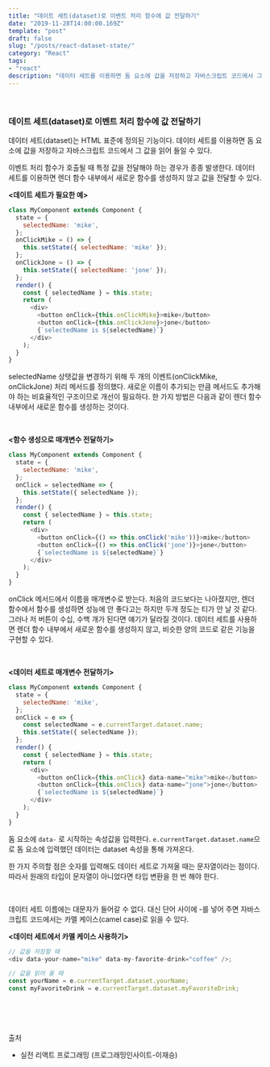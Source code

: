 ```yaml
---
title: "데이트 세트(dataset)로 이벤트 처리 함수에 값 전달하기"
date: "2019-11-28T14:00:00.169Z"
template: "post"
draft: false
slug: "/posts/react-dataset-state/"
category: "React"
tags:
- "react"
description: "데이터 세트를 이용하면 돔 요소에 값을 저장하고 자바스크립트 코드에서 그 값을 읽어 들일 수 있다."
---
```


<br>

### 데이트 세트(dataset)로 이벤트 처리 함수에 값 전달하기

데이터 세트(dataset)는 HTML 표준에 정의된 기능이다. 데이터 세트를 이용하면 돔 요소에 값을 저장하고 자바스크립트 코드에서 그 값을 읽어 들일 수 있다.

이벤트 처리 함수가 호출될 때 특정 값을 전달해야 하는 경우가 종종 발생한다. 데이터 세트를 이용하면 렌더 함수 내부에서 새로운 함수를 생성하지 않고 값을 전달할 수 있다.

**<데이트 세트가 필요한 예>**

``` JavaScript
class MyComponent extends Component {
  state = {
    selectedName: 'mike',
  };
  onClickMike = () => {
    this.setState({ selectedName: 'mike' });
  };
  onClickJone = () => {
    this.setState({ selectedName: 'jone' });
  };
  render() {
    const { selectedName } = this.state;
    return (
      <div>
        <button onClick={this.onClickMike}>mike</button>
        <button onClick={this.onClickJone}>jone</button>
        {`selectedName is ${selectedName}`}
      </div>
    );
  }
}
```

selectedName 상탯값을 변경하기 위해 두 개의 이벤트(onClickMike, onClickJone) 처리 메서드를 정의했다. 새로운 이름이 추가되는 만큼 메서드도 추가해야 하는 비효율적인 구조이므로 개선이 필요하다. 한 가지 방법은 다음과 같이 렌더 함수 내부에서 새로운 함수를 생성하는 것이다.

<br>

**<함수 생성으로 매개변수 전달하기>**

``` JavaScript
class MyComponent extends Component {
  state = {
    selectedName: 'mike',
  };
  onClick = selectedName => {
    this.setState({ selectedName });
  };
  render() {
    const { selectedName } = this.state;
    return (
      <div>
        <button onClick={() => this.onClick('mike'))}>mike</button>
        <button onClick={() => this.onClick('jone')}>jone</button>
        {`selectedName is ${selectedName}`}
      </div>
    );
  }
}
```

onClick 메서드에서 이름을 매개변수로 받는다. 처음의 코드보다는 나아졌지만, 렌더 함수에서 함수를 생성하면 성능에 안 좋다고는 하지만 두개 정도는 티가 안 날 것 같다. 그러나 저 버튼이 수십, 수백 개가 된다면 얘기가 달라질 것이다. 데이터 세트를 사용하면 렌더 함수 내부에서 새로운 함수를 생성하지 않고, 비슷한 양의 코드로 같은 기능을 구현할 수 있다.

<br>

**<데이터 세트로 매개변수 전달하기>**

``` JavaScript
class MyComponent extends Component {
  state = {
    selectedName: 'mike',
  };
  onClick = e => {
    const selectedName = e.currentTarget.dataset.name;
    this.setState({ selectedName });
  };
  render() {
    const { selectedName } = this.state;
    return (
      <div>
        <button onClick={this.onClick} data-name="mike">mike</button>
        <button onClick={this.onClick} data-name="jone">jone</button>
        {`selectedName is ${selectedName}`}
      </div>
    );
  }
}
```

돔 요소에 `data-` 로 시작하는 속성값을 입력한다. `e.currentTarget.dataset.name`으로 돔 요소에 입력했던 데이터는 dataset 속성을 통해 가져온다.

한 가지 주의할 점은 숫자를 입력해도 데이터 세트로 가져올 때는 문자열이라는 점이다. 따라서 원래의 타입이 문자열이 아니었다면 타입 변환을 한 번 해야 한다.

<br>

데이터 세트 이름에는 대문자가 들어갈 수 없다. 대신 단어 사이에 -를 넣어 주면 자바스크립트 코드에서는 카멜 케이스(camel case)로 읽을 수 있다.

**<데이터 세트에서 카멜 케이스 사용하기>**

``` JavaScript
// 값을 저장할 때
<div data-your-name="mike" data-my-favorite-drink="coffee" />;

// 값을 읽어 올 때
const yourName = e.currentTarget.dataset.yourName;
const myFavoriteDrink = e.currentTarget.dataset.myFavoriteDrink;
```

<br>

<br>
<br>

출처
- 실전 리액트 프로그래밍 (프로그래밍인사이트-이재승)

